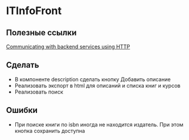 # ITInfoFront

## Полезные ссылки
[Communicating with backend services using HTTP](https://angular.io/guide/http)

## Сделать
* В компоненте description сделать кнопку Добавить описание
* Реализовать экспорт в html для описаний и списка книг и курсов
* Реализовать поиск

## Ошибки
* При поиске книги по isbn иногда не находится издатель. При этом кнопка сохранить доступна
